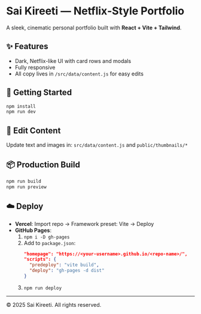 # Sai Kireeti — Netflix‑Style Portfolio

A sleek, cinematic personal portfolio built with **React + Vite + Tailwind**.

## ✨ Features
- Dark, Netflix-like UI with card rows and modals
- Fully responsive
- All copy lives in `/src/data/content.js` for easy edits

## 🚀 Getting Started
```bash
npm install
npm run dev
```

## 🔧 Edit Content
Update text and images in: `src/data/content.js` and `public/thumbnails/*`

## 📦 Production Build
```bash
npm run build
npm run preview
```

## ☁️ Deploy
- **Vercel**: Import repo → Framework preset: Vite → Deploy
- **GitHub Pages**:
  1) `npm i -D gh-pages`
  2) Add to `package.json`:
     ```json
     "homepage": "https://<your-username>.github.io/<repo-name>/",
     "scripts": {
       "predeploy": "vite build",
       "deploy": "gh-pages -d dist"
     }
     ```
  3) `npm run deploy`

---

© 2025 Sai Kireeti. All rights reserved.
